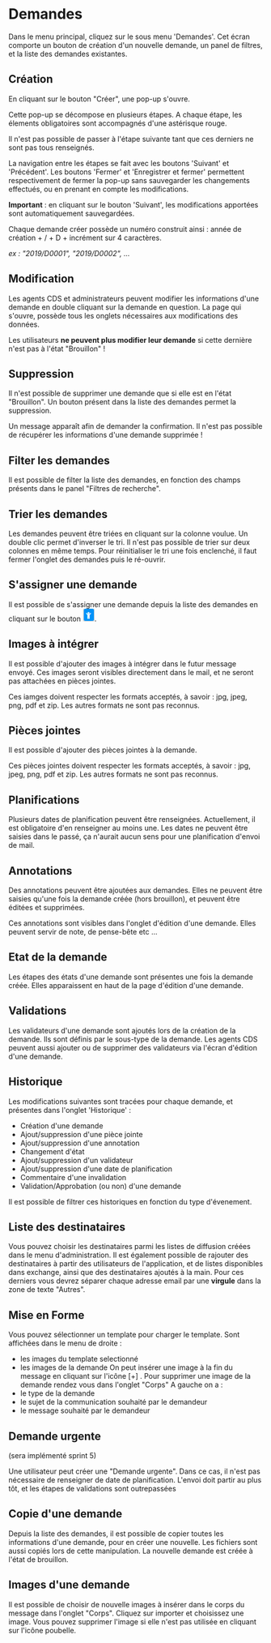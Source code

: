 
# Demandes

Dans le menu principal, cliquez sur le sous menu 'Demandes'. 
Cet écran comporte un bouton de création d'un nouvelle demande, un panel de filtres, et la liste des demandes existantes.

## Création

En cliquant sur le bouton "Créer", une pop-up s'ouvre.

Cette pop-up se décompose en plusieurs étapes. A chaque étape, les élements obligatoires sont accompagnés d'une astérisque rouge.

Il n'est pas possible de passer à l'étape suivante tant que ces derniers ne sont pas tous renseignés.

La navigation entre les étapes se fait avec les boutons 'Suivant' et 'Précédent'. Les boutons 'Fermer' et 'Enregistrer et fermer' permettent respectivement de fermer la pop-up sans sauvegarder les changements effectués, ou en prenant en compte les modifications.

**Important** : en cliquant sur le bouton 'Suivant', les modifications apportées sont automatiquement sauvegardées.

Chaque demande créer possède un numéro construit ainsi : 
année de création + / + D + incrément sur 4 caractères.

_ex : "2019/D0001", "2019/D0002", ..._

## Modification

Les agents CDS et administrateurs peuvent modifier les informations d'une demande en double cliquant sur la demande en question.
La page qui s'ouvre, possède tous les onglets nécessaires aux modifications des données.

Les utilisateurs **ne peuvent plus modifier leur demande** si cette dernière n'est pas à l'état "Brouillon" !

## Suppression

Il n'est possible de supprimer une demande que si elle est en l'état "Brouillon".
Un bouton présent dans la liste des demandes permet la suppression.

Un message apparaît afin de demander la confirmation.
Il n'est pas possible de récupérer les informations d'une demande supprimée !

## Filter les demandes

Il est possible de filter la liste des demandes, en fonction des champs présents dans le panel "Filtres de recherche".

## Trier les demandes

Les demandes peuvent être triées en cliquant sur la colonne voulue. Un double clic permet d'inverser le tri.
Il n'est pas possible de trier sur deux colonnes en même temps.
Pour réinitialiser le tri une fois enclenché, il faut fermer l'onglet des demandes puis le ré-ouvrir.


## S'assigner une demande

Il est possible de s'assigner une demande depuis la liste des demandes en cliquant sur le bouton 
![Connexion](images/chap_04/assigner_demande.png "Connexion").


## Images à intégrer

Il est possible d'ajouter des images à intégrer dans le futur message envoyé. 
Ces images seront visibles directement dans le mail, et ne seront pas attachées en pièces jointes.

Ces iamges doivent respecter les formats acceptés, à savoir : jpg, jpeg, png, pdf et zip.
Les autres formats ne sont pas reconnus.


## Pièces jointes

Il est possible d'ajouter des pièces jointes à la demande. 

Ces pièces jointes doivent respecter les formats acceptés, à savoir : jpg, jpeg, png, pdf et zip.
Les autres formats ne sont pas reconnus.


## Planifications

Plusieurs dates de planification peuvent être renseignées. Actuellement, il est obligatoire d'en renseigner au moins une. Les dates ne peuvent être saisies dans le passé, ça n'aurait aucun sens pour une planification d'envoi de mail.


## Annotations

Des annotations peuvent être ajoutées aux demandes. Elles ne peuvent être saisies qu'une fois la demande créée (hors brouillon), et peuvent être éditées et supprimées.

Ces annotations sont visibles dans l'onglet d'édition d'une demande. Elles peuvent servir de note, de pense-bête etc ...


## Etat de la demande

Les étapes des états d'une demande sont présentes une fois la demande créée.
Elles apparaissent en haut de la page d'édition d'une demande.


## Validations

Les validateurs d'une demande sont ajoutés lors de la création de la demande.
Ils sont définis par le sous-type de la demande.
Les agents CDS peuvent aussi ajouter ou de supprimer des validateurs via l'écran d'édition d'une demande.


## Historique

Les modifications suivantes sont tracées pour chaque demande, et présentes dans l'onglet 'Historique' : 
- Création d'une demande
- Ajout/suppression d'une pièce jointe
- Ajout/suppression d'une annotation
- Changement d'état
- Ajout/suppression d'un validateur
- Ajout/suppression d'une date de planification
- Commentaire d'une invalidation
- Validation/Approbation (ou non) d'une demande

Il est possible de filtrer ces historiques en fonction du type d'évenement.

## Liste des destinataires

Vous pouvez choisir les destinataires parmi les listes de diffusion créées dans le menu d'administration.
Il est également possible de rajouter des destinataires à partir des utilisateurs de l'application, et de listes disponibles dans exchange, 
ainsi que des destinataires ajoutés à la main. Pour ces derniers vous devrez séparer chaque adresse email par une **virgule** dans la zone de texte "Autres".

## Mise en Forme

Vous pouvez sélectionner un template pour charger le template. 
Sont affichées dans le menu de droite :
- les images du template selectionné
- les images de la demande
On peut insérer une image à la fin du message en cliquant sur l'icône [+] . Pour supprimer une image de la demande rendez vous dans l'onglet "Corps"
A gauche on a :
- le type de la demande
- le sujet de la communication souhaité par le demandeur
- le message souhaité par le demandeur

## Demande urgente
(sera implémenté sprint 5)

Une utilisateur peut créer une "Demande urgente". Dans ce cas, il n'est pas nécessaire de renseigner de 
date de planification. L'envoi doit partir au plus tôt, et les étapes de validations sont outrepassées

## Copie d'une demande

Depuis la liste des demandes, il est possible de copier toutes les informations d'une demande, pour en créer une nouvelle.
Les fichiers sont aussi copiés lors de cette manipulation. La nouvelle demande est créée à l'état de brouillon.


## Images d'une demande

Il est possible de choisir de nouvelle images à insérer dans le corps du message dans l'onglet "Corps". Cliquez sur importer et choisissez une image.
Vous pouvez supprimer l'image si elle n'est pas utilisée en cliquant sur l'icône poubelle.